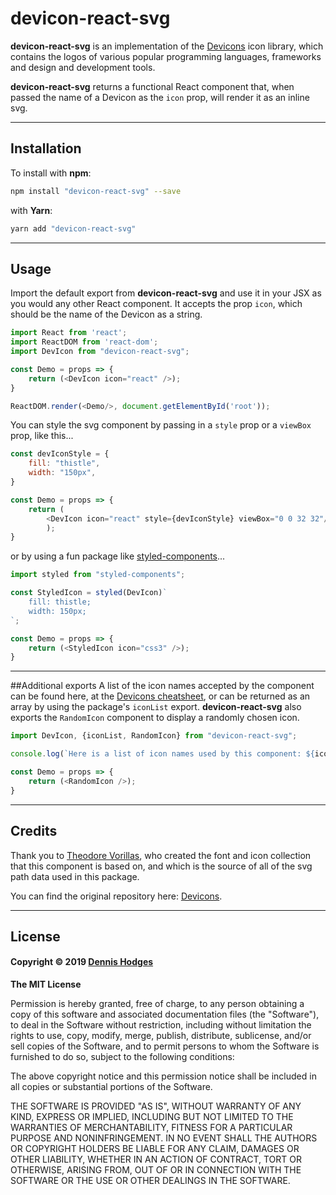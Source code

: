# devicon-react-svg

**devicon-react-svg** is an implementation of the [Devicons](https://github.com/vorillaz/devicons) icon library, which contains the logos of various popular programming languages, frameworks and design and development tools. 

**devicon-react-svg** returns a functional React component that, when passed the name of a Devicon as the `icon` prop, will render it as an inline svg.

---
## Installation
To install with **npm**:
```bash
npm install "devicon-react-svg" --save
```
with **Yarn**:
```bash
yarn add "devicon-react-svg"
```
---
## Usage
Import the default export from **devicon-react-svg** and use it in your JSX as you would any other React component. It accepts the prop `icon`, which should be the name of the Devicon as a string.

```js
import React from 'react';
import ReactDOM from 'react-dom';
import DevIcon from "devicon-react-svg";

const Demo = props => {
    return (<DevIcon icon="react" />);
}

ReactDOM.render(<Demo/>, document.getElementById('root'));
```

You can style the svg component by passing in a `style` prop or a `viewBox` prop, like this...

```js 
const devIconStyle = {
    fill: "thistle",
    width: "150px",
}

const Demo = props => {
    return (
        <DevIcon icon="react" style={devIconStyle} viewBox="0 0 32 32"/>
        );
}
```

or by using a fun package like [styled-components](https://www.npmjs.com/package/styled-components)...

```js 
import styled from "styled-components";

const StyledIcon = styled(DevIcon)`
    fill: thistle;
    width: 150px;
`;

const Demo = props => {
    return (<StyledIcon icon="css3" />);
}
```
---
##Additional exports
A list of the icon names accepted by the component can be found here, at the [Devicons cheatsheet](http://vorillaz.github.io/devicons/#/cheat), or can be returned as an array by using the package's `iconList` export. **devicon-react-svg** also exports the `RandomIcon` component to display a randomly chosen icon.

```js
import DevIcon, {iconList, RandomIcon} from "devicon-react-svg";

console.log(`Here is a list of icon names used by this component: ${iconNames}`);

const Demo = props => {
    return (<RandomIcon />);
}
```

---
## Credits

Thank you to [Theodore Vorillas](https://www.vorillaz.com/), who created the font and icon collection that this component is based on, and which is the source of all of the svg path data used in this package.

You can find the original repository here: [Devicons](https://github.com/vorillaz/devicons).

---
## License

#### Copyright © 2019 [Dennis Hodges](https://github.com/fermentationist) 


__The MIT License__

Permission is hereby granted, free of charge, to any person obtaining a copy
of this software and associated documentation files (the "Software"), to deal
in the Software without restriction, including without limitation the rights
to use, copy, modify, merge, publish, distribute, sublicense, and/or sell
copies of the Software, and to permit persons to whom the Software is
furnished to do so, subject to the following conditions:

The above copyright notice and this permission notice shall be included in
all copies or substantial portions of the Software.

THE SOFTWARE IS PROVIDED "AS IS", WITHOUT WARRANTY OF ANY KIND, EXPRESS OR
IMPLIED, INCLUDING BUT NOT LIMITED TO THE WARRANTIES OF MERCHANTABILITY,
FITNESS FOR A PARTICULAR PURPOSE AND NONINFRINGEMENT. IN NO EVENT SHALL THE
AUTHORS OR COPYRIGHT HOLDERS BE LIABLE FOR ANY CLAIM, DAMAGES OR OTHER
LIABILITY, WHETHER IN AN ACTION OF CONTRACT, TORT OR OTHERWISE, ARISING FROM,
OUT OF OR IN CONNECTION WITH THE SOFTWARE OR THE USE OR OTHER DEALINGS IN
THE SOFTWARE.